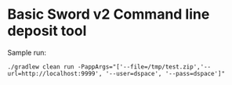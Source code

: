 # Basic Sword v2 Command line deposit tool
Sample run:

```
./gradlew clean run -PappArgs="['--file=/tmp/test.zip','--url=http://localhost:9999', '--user=dspace', '--pass=dspace']"
```